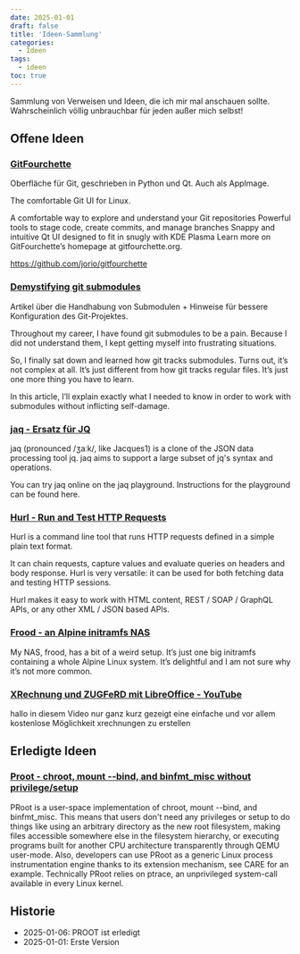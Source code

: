```yaml
---
date: 2025-01-01
draft: false
title: 'Ideen-Sammlung'
categories:
  - Ideen
tags:
  - ideen
toc: true
---
```


<!--Ideen-Sammlung-->
<!--==============-->

Sammlung von Verweisen und Ideen,
die ich mir mal anschauen sollte.
Wahrscheinlich völlig unbrauchbar
für jeden außer mich selbst!

<!--more-->

Offene Ideen
------------

### [GitFourchette](https://gitfourchette.org/)

Oberfläche für Git, geschrieben in Python und Qt.
Auch als AppImage.

The comfortable Git UI for Linux.

A comfortable way to explore and understand your Git repositories
Powerful tools to stage code, create commits, and manage branches
Snappy and intuitive Qt UI designed to fit in snugly with KDE Plasma
Learn more on GitFourchette’s homepage at gitfourchette.org.

https://github.com/jorio/gitfourchette

### [Demystifying git submodules](https://www.cyberdemon.org/2024/03/20/submodules.html)

Artikel über die Handhabung von Submodulen + Hinweise
für bessere Konfiguration des Git-Projektes.

Throughout my career, I have found git submodules to be a pain. Because I did
not understand them, I kept getting myself into frustrating situations.

So, I finally sat down and learned how git tracks submodules. Turns out, it’s
not complex at all. It’s just different from how git tracks regular files.
It’s just one more thing you have to learn.

In this article, I’ll explain exactly what I needed to know in order to work
with submodules without inflicting self-damage.

### [jaq - Ersatz für JQ](https://github.com/01mf02/jaq/tree/v2.0.0)

jaq (pronounced /ʒaːk/, like Jacques1) is a clone of the JSON data processing
tool jq. jaq aims to support a large subset of jq's syntax and operations.

You can try jaq online on the jaq playground. Instructions for the playground
can be found here.

### [Hurl - Run and Test HTTP Requests](https://hurl.dev/)

Hurl is a command line tool that runs HTTP requests defined in a simple plain
text format.

It can chain requests, capture values and evaluate queries on headers and body
response. Hurl is very versatile: it can be used for both fetching data and
testing HTTP sessions.

Hurl makes it easy to work with HTML content, REST / SOAP / GraphQL APIs, or
any other XML / JSON based APIs.

### [Frood - an Alpine initramfs NAS](https://words.filippo.io/dispatches/frood)

My NAS, frood, has a bit of a weird setup. It’s just one big initramfs
containing a whole Alpine Linux system. It’s delightful and I am not sure why
it’s not more common.

### [XRechnung und ZUGFeRD mit LibreOffice - YouTube](https://m.youtube.com/watch?v=VDYWG_PZfPE)

hallo in diesem Video nur ganz kurz
gezeigt eine einfache und vor allem
kostenlose Möglichkeit xrechnungen zu
erstellen

Erledigte Ideen
---------------

### [Proot - chroot, mount --bind, and binfmt_misc without privilege/setup](https://proot-me.github.io/)

PRoot is a user-space implementation of chroot, mount --bind, and binfmt_misc. 
This means that users don't need any privileges or setup to do things like 
using an arbitrary directory as the new root filesystem, making files 
accessible somewhere else in the filesystem hierarchy, or executing programs 
built for another CPU architecture transparently through QEMU user-mode. Also, 
developers can use PRoot as a generic Linux process instrumentation engine 
thanks to its extension mechanism, see CARE for an example. Technically PRoot 
relies on ptrace, an unprivileged system-call available in every Linux kernel.

<!--
Veröffentlichungen:

- [PROOT: Dateisysteme ohne "roo]({{- ref "/blog/2025-01-07_proot-dateisystem-ohne-root" -}})
- [PROOT: Probleme bei langen Dateinamen]({{- ref "/blog/2025-01-10_proot-dateiname-maxlen" -}})
-->

<!--
Links
-----

- [PROOT: Dateisysteme ohne "roo]({{- ref "/blog/2025-01-07_proot-dateisystem-ohne-root" -}})
- [PROOT: Probleme bei langen Dateinamen]({{- ref "/blog/2025-01-10_proot-dateiname-maxlen" -}})
-->

Historie
--------

- 2025-01-06: PROOT ist erledigt
- 2025-01-01: Erste Version
